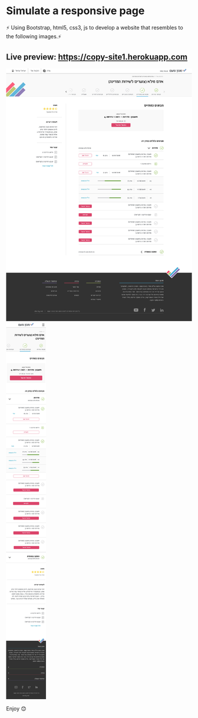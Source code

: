 # Simulate a responsive page
⚡️ Using Bootstrap, html5, css3, js  to develop a website that resembles to the following images.⚡️
## Live preview: https://copy-site1.herokuapp.com


![source1](/pictures/page.jpg)
![source2](/pictures/mobile.jpg)

Enjoy 😊
